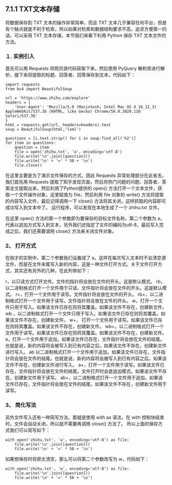## 7.1.1 TXT文本存储

将数据保存到 TXT 文本的操作非常简单，而且 TXT 文本几乎兼容任何平台，但是有个缺点就是不利于检索，所以如果对检索和数据结构要求不高，追求方便第一的话，可以采用 TXT 文本存储，本节我们来看下利用 Python 保存 TXT 文本文件的方法。

### １. 实例引入
首先可以用 Requests 将网页源代码获取下来，然后使用 PyQuery 解析库进行解析，接下来将提取的标题、回答者、回答保存到文本，代码如下：

```
import requests
from bs4 import BeautifulSoup

url = 'https://www.zhihu.com/explore'
headers = {
    'User-Agent': 'Mozilla/5.0 (Macintosh; Intel Mac OS X 10_12_3) AppleWebKit/537.36 (KHTML, like Gecko) Chrome/58.0.3029.110 Safari/537.36'
}
html = requests.get(url, headers=headers).text
soup = BeautifulSoup(html,'lxml')

questions = [i.text.strip() for i in soup.find_all('h2')]
for item in questions:
    question = item
    file = open('zhihu.txt', 'a', encoding='utf-8')
    file.write('\n'.join([question]))
    file.write('\n' + '=' * 50 + '\n')
    file.close()
```

在这里主要是为了演示文件保存的方式，因此 Requests 异常处理部分在此省去，我们首先用 Requests 提取了知乎发现页面，然后将热门问题的问题、回答者、答案全文提取出来，然后利用了Python提供的 open() 方法打开一个文本文件，获取一个文件操作对象，这里赋值为 file，然后利用 file 对象的 write() 方法将提取的内容写入文件，最后记得调用一下 close() 方法将其关闭，这样抓取的内容即可成功写入到文本中了。
运行程序，可以发现在本地生成了一个 zhihu.txt 文件。

在这里 open() 方法的第一个参数即为要保存的目标文件名称，第二个参数为 a，代表以追加方式写入到文本，另外我们还指定了文件的编码为utf-8，最后写入完成之后，我们还需要调用 close() 方法来关闭文件对象。

### 2、 打开方式
在刚才的实例中，第二个参数我们设置成了 a，这样在每次写入文本时不会清空源文件，而是在文件末尾写入新的内容，这是一种文件打开方式。关于文件打开方式，其实还有另外的几种，在此列举如下：

r，以只读方式打开文件。文件的指针将会放在文件的开头。这是默认模式。
rb，以二进制格式打开一个文件用于只读。文件指针将会放在文件的开头。这是默认模式。
r+，打开一个文件用于读写。文件指针将会放在文件的开头。
rb+，以二进制格式打开一个文件用于读写。文件指针将会放在文件的开头。
w，打开一个文件只用于写入。如果该文件已存在则将其覆盖。如果该文件不存在，创建新文件。
wb ，以二进制格式打开一个文件只用于写入。如果该文件已存在则将其覆盖。如果该文件不存在，创建新文件。
w+， 打开一个文件用于读写。如果该文件已存在则将其覆盖。如果该文件不存在，创建新文件。
wb+，以二进制格式打开一个文件用于读写。如果该文件已存在则将其覆盖。如果该文件不存在，创建新文件。
a，打开一个文件用于追加。如果该文件已存在，文件指针将会放在文件的结尾。也就是说，新的内容将会被写入到已有内容之后。如果该文件不存在，创建新文件进行写入。 ab 以二进制格式打开一个文件用于追加。如果该文件已存在，文件指针将会放在文件的结尾。也就是说，新的内容将会被写入到已有内容之后。如果该文件不存在，创建新文件进行写入。
a+，打开一个文件用于读写。如果该文件已存在，文件指针将会放在文件的结尾。文件打开时会是追加模式。如果该文件不存在，创建新文件用于读写。
ab+，以二进制格式打开一个文件用于追加。如果该文件已存在，文件指针将会放在文件的结尾。如果该文件不存在，创建新文件用于读写。

### 3、 简化写法
另外文件写入还有一种简写方法，那就是使用 with as 语法，在 with 控制块结束时，文件会自动关闭，所以就不需要再调用 close() 方法了。
所以上面的保存方式我们可以简写如下：

```
with open('zhihu.txt', 'a', encoding='utf-8') as file:
    file.write('\n'.join([question]))
    file.write('\n' + '=' * 50 + '\n')
```

如果想保存时将原文清空，那么可以将第二个参数改写为 w，代码如下：

```
with open('zhihu.txt', 'w', encoding='utf-8') as file:
    file.write('\n'.join([question]))
    file.write('\n' + '=' * 50 + '\n')
```